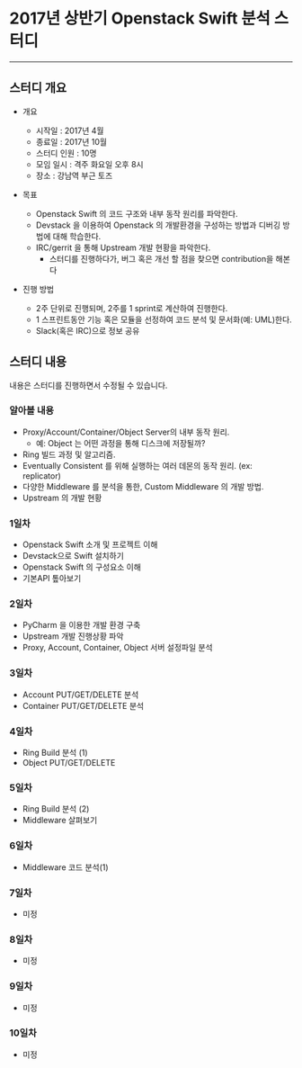 # 2017년 상반기 Openstack Swift 분석 스터디
----

## 스터디 개요
* 개요
  * 시작일 : 2017년 4월 
  * 종료일 : 2017년 10월 
  * 스터디 인원 : 10명
  * 모임 일시 : 격주 화요일 오후 8시
  * 장소 : 강남역 부근 토즈
* 목표
  * Openstack Swift 의 코드 구조와 내부 동작 원리를 파악한다.
  * Devstack 을 이용하여 Openstack 의 개발환경을 구성하는 방법과 디버깅 방법에 대해 학습한다.
  * IRC/gerrit 을 통해 Upstream 개발 현황을 파악한다.
    * 스터디를 진행하다가, 버그 혹은 개선 할 점을 찾으면 contribution을 해본다

* 진행 방법
  * 2주 단위로 진행되며, 2주를 1 sprint로 계산하여 진행한다.
  * 1 스프린트동안 기능 혹은 모듈을 선정하여 코드 분석 및 문서화(예: UML)한다.
  * Slack(혹은 IRC)으로 정보 공유

## 스터디 내용
내용은 스터디를 진행하면서 수정될 수 있습니다.

### 알아볼 내용
* Proxy/Account/Container/Object Server의 내부 동작 원리.
  * 예: Object 는 어떤 과정을 통해 디스크에 저장될까?
* Ring 빌드 과정 및 알고리즘.
* Eventually Consistent 를 위해 실행하는 여러 데몬의 동작 원리. (ex: replicator)
* 다양한 Middleware 를 분석을 통한, Custom Middleware 의 개발 방법.
* Upstream 의 개발 현황

### 1일차
* Openstack Swift 소개 및 프로젝트 이해
* Devstack으로 Swift 설치하기
* Openstack Swift 의 구성요소 이해
* 기본API 톺아보기

### 2일차
* PyCharm 을 이용한 개발 환경 구축
* Upstream 개발 진행상황 파악
* Proxy, Account, Container, Object 서버 설정파일 분석

### 3일차
* Account PUT/GET/DELETE 분석
* Container PUT/GET/DELETE 분석

### 4일차
* Ring Build 분석 (1)
* Object PUT/GET/DELETE 

### 5일차
* Ring Build 분석 (2)
* Middleware 살펴보기

### 6일차
* Middleware 코드 분석(1)

### 7일차
* 미정

### 8일차
* 미정

### 9일차
* 미정

### 10일차
* 미정

